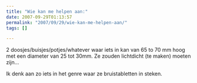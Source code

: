 ```yaml
---
title: "Wie kan me helpen aan:"
date: 2007-09-29T01:13:57
permalink: "2007/09/29/wie-kan-me-helpen-aan/"
tags: []

---
```

2 doosjes/buisjes/potjes/whatever waar iets in kan van 65 to 70 mm hoog met een diameter van 25 tot 30mm. Ze zouden lichtdicht (te maken) moeten zijn…

Ik denk aan zo iets in het genre waar ze bruistabletten in steken.
